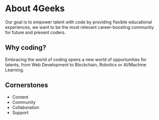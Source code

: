 # About 4Geeks

Our goal is to empower talent with code by providing flexible educational experiences, we want to be the most relevant career-boosting community for future and present coders.

## Why coding?

Embracing the world of coding opens a new world of opportunities for talents, from Web Development to Blockchain, Robotics or AI/Machine Learning.

## Cornerstones

- Content
- Community
- Collaboration
- Support
